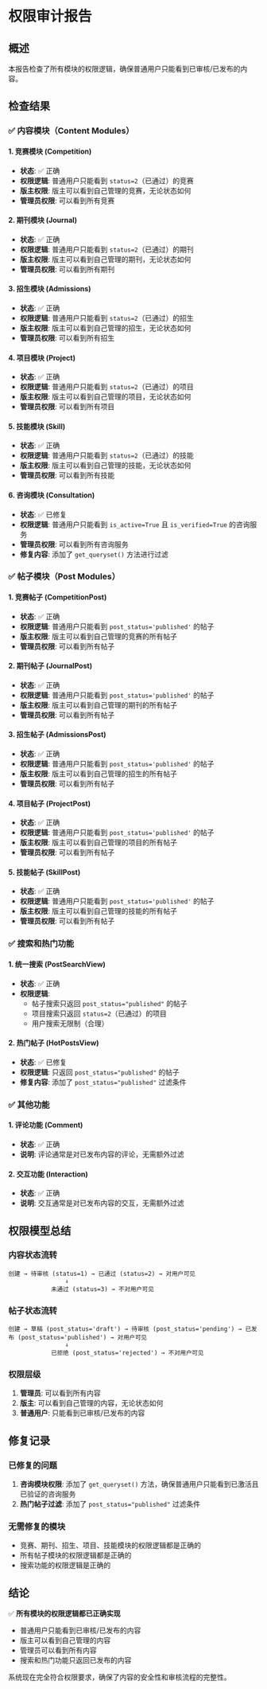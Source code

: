 # 权限审计报告

## 概述
本报告检查了所有模块的权限逻辑，确保普通用户只能看到已审核/已发布的内容。

## 检查结果

### ✅ 内容模块（Content Modules）

#### 1. 竞赛模块 (Competition)
- **状态**: ✅ 正确
- **权限逻辑**: 普通用户只能看到 `status=2`（已通过）的竞赛
- **版主权限**: 版主可以看到自己管理的竞赛，无论状态如何
- **管理员权限**: 可以看到所有竞赛

#### 2. 期刊模块 (Journal)
- **状态**: ✅ 正确
- **权限逻辑**: 普通用户只能看到 `status=2`（已通过）的期刊
- **版主权限**: 版主可以看到自己管理的期刊，无论状态如何
- **管理员权限**: 可以看到所有期刊

#### 3. 招生模块 (Admissions)
- **状态**: ✅ 正确
- **权限逻辑**: 普通用户只能看到 `status=2`（已通过）的招生
- **版主权限**: 版主可以看到自己管理的招生，无论状态如何
- **管理员权限**: 可以看到所有招生

#### 4. 项目模块 (Project)
- **状态**: ✅ 正确
- **权限逻辑**: 普通用户只能看到 `status=2`（已通过）的项目
- **版主权限**: 版主可以看到自己管理的项目，无论状态如何
- **管理员权限**: 可以看到所有项目

#### 5. 技能模块 (Skill)
- **状态**: ✅ 正确
- **权限逻辑**: 普通用户只能看到 `status=2`（已通过）的技能
- **版主权限**: 版主可以看到自己管理的技能，无论状态如何
- **管理员权限**: 可以看到所有技能

#### 6. 咨询模块 (Consultation)
- **状态**: ✅ 已修复
- **权限逻辑**: 普通用户只能看到 `is_active=True` 且 `is_verified=True` 的咨询服务
- **管理员权限**: 可以看到所有咨询服务
- **修复内容**: 添加了 `get_queryset()` 方法进行过滤

### ✅ 帖子模块（Post Modules）

#### 1. 竞赛帖子 (CompetitionPost)
- **状态**: ✅ 正确
- **权限逻辑**: 普通用户只能看到 `post_status='published'` 的帖子
- **版主权限**: 版主可以看到自己管理的竞赛的所有帖子
- **管理员权限**: 可以看到所有帖子

#### 2. 期刊帖子 (JournalPost)
- **状态**: ✅ 正确
- **权限逻辑**: 普通用户只能看到 `post_status='published'` 的帖子
- **版主权限**: 版主可以看到自己管理的期刊的所有帖子
- **管理员权限**: 可以看到所有帖子

#### 3. 招生帖子 (AdmissionsPost)
- **状态**: ✅ 正确
- **权限逻辑**: 普通用户只能看到 `post_status='published'` 的帖子
- **版主权限**: 版主可以看到自己管理的招生的所有帖子
- **管理员权限**: 可以看到所有帖子

#### 4. 项目帖子 (ProjectPost)
- **状态**: ✅ 正确
- **权限逻辑**: 普通用户只能看到 `post_status='published'` 的帖子
- **版主权限**: 版主可以看到自己管理的项目的所有帖子
- **管理员权限**: 可以看到所有帖子

#### 5. 技能帖子 (SkillPost)
- **状态**: ✅ 正确
- **权限逻辑**: 普通用户只能看到 `post_status='published'` 的帖子
- **版主权限**: 版主可以看到自己管理的技能的所有帖子
- **管理员权限**: 可以看到所有帖子

### ✅ 搜索和热门功能

#### 1. 统一搜索 (PostSearchView)
- **状态**: ✅ 正确
- **权限逻辑**: 
  - 帖子搜索只返回 `post_status="published"` 的帖子
  - 项目搜索只返回 `status=2`（已通过）的项目
  - 用户搜索无限制（合理）

#### 2. 热门帖子 (HotPostsView)
- **状态**: ✅ 已修复
- **权限逻辑**: 只返回 `post_status="published"` 的帖子
- **修复内容**: 添加了 `post_status="published"` 过滤条件

### ✅ 其他功能

#### 1. 评论功能 (Comment)
- **状态**: ✅ 正确
- **说明**: 评论通常是对已发布内容的评论，无需额外过滤

#### 2. 交互功能 (Interaction)
- **状态**: ✅ 正确
- **说明**: 交互通常是对已发布内容的交互，无需额外过滤

## 权限模型总结

### 内容状态流转
```
创建 → 待审核 (status=1) → 已通过 (status=2) → 对用户可见
                ↓
            未通过 (status=3) → 不对用户可见
```

### 帖子状态流转
```
创建 → 草稿 (post_status='draft') → 待审核 (post_status='pending') → 已发布 (post_status='published') → 对用户可见
                ↓
            已拒绝 (post_status='rejected') → 不对用户可见
```

### 权限层级
1. **管理员**: 可以看到所有内容
2. **版主**: 可以看到自己管理的内容，无论状态如何
3. **普通用户**: 只能看到已审核/已发布的内容

## 修复记录

### 已修复的问题
1. **咨询模块权限**: 添加了 `get_queryset()` 方法，确保普通用户只能看到已激活且已验证的咨询服务
2. **热门帖子过滤**: 添加了 `post_status="published"` 过滤条件

### 无需修复的模块
- 竞赛、期刊、招生、项目、技能模块的权限逻辑都是正确的
- 所有帖子模块的权限逻辑都是正确的
- 搜索功能的权限逻辑是正确的

## 结论

✅ **所有模块的权限逻辑都已正确实现**

- 普通用户只能看到已审核/已发布的内容
- 版主可以看到自己管理的内容
- 管理员可以看到所有内容
- 搜索和热门功能只返回已发布的内容

系统现在完全符合权限要求，确保了内容的安全性和审核流程的完整性。
